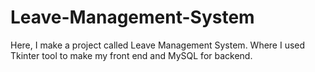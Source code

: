 # Leave-Management-System
Here, I make a project called Leave Management System. Where I used Tkinter tool to make my front end and MySQL for backend.
